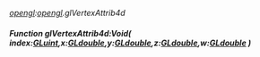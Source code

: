 _[opengl](../../modules/opengl/opengl-module.md):[opengl](../../modules/opengl/opengl-module.md).glVertexAttrib4d_
##### Function glVertexAttrib4d:Void( index:[GLuint](../../modules/opengl/opengl-gluint.md),x:[GLdouble](../../modules/opengl/opengl-gldouble.md),y:[GLdouble](../../modules/opengl/opengl-gldouble.md),z:[GLdouble](../../modules/opengl/opengl-gldouble.md),w:[GLdouble](../../modules/opengl/opengl-gldouble.md) )
